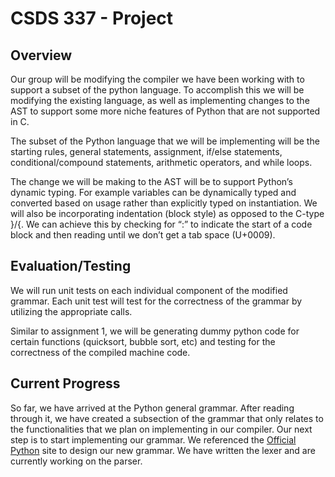 # CSDS 337 - Project


## Overview

Our group will be modifying the compiler we have been working with to support a subset of the python language. To accomplish this we will be modifying the existing language, as well as implementing changes to the AST to support some more niche features of Python that are not supported in C.

The subset of the Python language that we will be implementing will be the starting rules, general statements, assignment, if/else statements, conditional/compound statements, arithmetic operators, and while loops.

The change we will be making to the AST will be to support Python’s dynamic typing. For example variables can be dynamically typed and converted based on usage rather than explicitly typed on instantiation. We will also be incorporating indentation (block style) as opposed to the C-type  }/{. We can achieve this by checking for  “:” to indicate the start of a code block and then reading until we don’t get a tab space (U+0009). 

## Evaluation/Testing

We will run unit tests on each individual component of the modified grammar. Each unit test will test for the correctness of the grammar by utilizing the appropriate calls.

Similar to assignment 1, we will be generating dummy python code for certain functions (quicksort, bubble sort, etc) and testing for the correctness of the compiled machine code. 

## Current Progress

So far, we have arrived at the Python general grammar. After reading through it, we have created a subsection of the grammar that only relates to the functionalities that we plan on implementing in our compiler. Our next step is to start implementing our grammar. We referenced the [Official Python](https://docs.python.org/3/reference/grammar.html) site to design our new grammar. We have written the lexer and are currently working on the parser.




